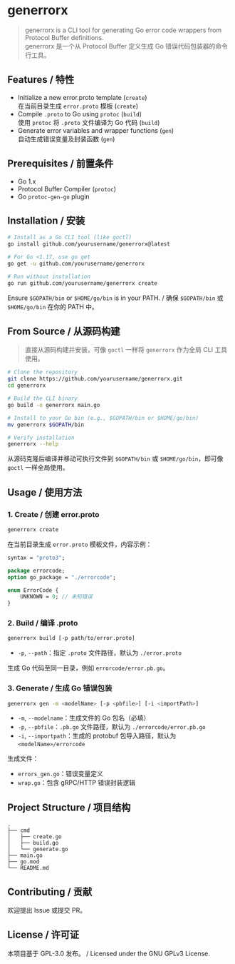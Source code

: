 # generrorx

> generrorx is a CLI tool for generating Go error code wrappers from Protocol Buffer definitions.  
> generrorx 是一个从 Protocol Buffer 定义生成 Go 错误代码包装器的命令行工具。

## Features / 特性

- Initialize a new error.proto template (`create`)  
  在当前目录生成 `error.proto` 模板 (`create`)
- Compile `.proto` to Go using `protoc` (`build`)  
  使用 `protoc` 将 `.proto` 文件编译为 Go 代码 (`build`)
- Generate error variables and wrapper functions (`gen`)  
  自动生成错误变量及封装函数 (`gen`)

## Prerequisites / 前置条件

- Go 1.x  
- Protocol Buffer Compiler (`protoc`)  
- Go `protoc-gen-go` plugin

## Installation / 安装

```bash
# Install as a Go CLI tool (like goctl)
go install github.com/yourusername/generrorx@latest

# For Go <1.17, use go get
go get -u github.com/yourusername/generrorx

# Run without installation
go run github.com/yourusername/generrorx create
```
Ensure `$GOPATH/bin` or `$HOME/go/bin` is in your PATH. / 确保 `$GOPATH/bin` 或 `$HOME/go/bin` 在你的 PATH 中。
## From Source / 从源码构建

> 直接从源码构建并安装，可像 `goctl` 一样将 `generrorx` 作为全局 CLI 工具使用。

```bash
# Clone the repository
git clone https://github.com/yourusername/generrorx.git
cd generrorx

# Build the CLI binary
go build -o generrorx main.go

# Install to your Go bin (e.g., $GOPATH/bin or $HOME/go/bin)
mv generrorx $GOPATH/bin

# Verify installation
generrorx --help
```

从源码克隆后编译并移动可执行文件到 `$GOPATH/bin` 或 `$HOME/go/bin`，即可像 `goctl` 一样全局使用。

## Usage / 使用方法

### 1. Create / 创建 error.proto

```bash
generrorx create
```

在当前目录生成 `error.proto` 模板文件，内容示例：

```proto
syntax = "proto3";

package errorcode;
option go_package = "./errorcode";

enum ErrorCode {
    UNKNOWN = 0; // 未知错误
}
```

### 2. Build / 编译 .proto

```bash
generrorx build [-p path/to/error.proto]
```

- `-p`, `--path`：指定 `.proto` 文件路径，默认为 `./error.proto`

生成 Go 代码至同一目录，例如 `errorcode/error.pb.go`。

### 3. Generate / 生成 Go 错误包装

```bash
generrorx gen -m <modelName> [-p <pbfile>] [-i <importPath>]
```

- `-m`, `--modelname`：生成文件的 Go 包名（必填）  
- `-p`, `--pbfile`：`.pb.go` 文件路径，默认为 `./errorcode/error.pb.go`  
- `-i`, `--importpath`：生成的 protobuf 包导入路径，默认为 `<modelName>/errorcode`

生成文件：  
- `errors_gen.go`：错误变量定义  
- `wrap.go`：包含 gRPC/HTTP 错误封装逻辑

## Project Structure / 项目结构

```
.
├── cmd
│   ├── create.go
│   ├── build.go
│   └── generate.go
├── main.go
├── go.mod
└── README.md
```

## Contributing / 贡献

欢迎提出 Issue 或提交 PR。

## License / 许可证

本项目基于 GPL-3.0 发布。 / Licensed under the GNU GPLv3 License.
